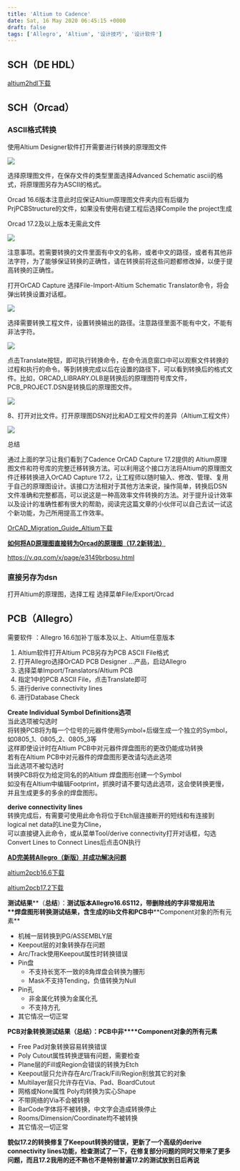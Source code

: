 ```yaml
---
title: 'Altium to Cadence'
date: Sat, 16 May 2020 06:45:15 +0000
draft: false
tags: ['Allegro', 'Altium', '设计技巧', '设计软件']
---
```


**SCH（DE HDL）**
---------------

[altium2hdl](https://a1024.synology.me:1024/wp-content/uploads/2020/05/altium2hdl.pdf)[下载](https://a1024.synology.me:1024/wp-content/uploads/2020/05/altium2hdl.pdf)

****SCH（Orcad）****
------------------

### ASCII格式转换

使用Altium Designer软件打开需要进行转换的原理图文件

![](https://www.u-c.com.cn/uploads/editor/2019/12/10163748291.png)

选择原理图文件，在保存文件的类型里面选择Advanced Schematic ascii的格式，将原理图另存为ASCII的格式。

Orcad 16.6版本注意此时应保证Altium原理图文件夹内应有后缀为PrjPCBStructure的文件，如果没有使用右键工程后选择Compile the project生成

Orcad 17.2及以上版本无需此文件

![](https://www.u-c.com.cn/uploads/editor/2019/12/10163807329.png)

注意事项。若需要转换的文件里面有中文的名称，或者中文的路径，或者有其他非法字符，为了能够保证转换的正确性，请在转换前将这些问题都修改掉，以便于提高转换的正确性。 

打开OrCAD Capture 选择File-Import-Altium Schematic Translator命令，将会弹出转换设置对话框。

![](https://www.u-c.com.cn/uploads/editor/2019/12/10163935428.png)

选择需要转换工程文件，设置转换输出的路径。注意路径里面不能有中文，不能有非法字符。

![](https://www.u-c.com.cn/uploads/editor/2019/12/10163957301.png)

点击Translate按钮，即可执行转换命令，在命令消息窗口中可以观察文件转换的过程和执行的命令。等到转换完成以后在设置的路径下，可以看到转换后的格式文件。比如，ORCAD\_LIBRARY.OLB是转换后的原理图符号库文件，PCB\_PROJECT.DSN是转换后的原理图文件。

![](https://www.u-c.com.cn/uploads/editor/2019/12/10164019497.png)

8、打开对比文件。打开原理图DSN对比和AD工程文件的差异（Altium工程文件）

![](https://www.u-c.com.cn/uploads/editor/2019/12/10164058207.png)

总结

通过上面的学习让我们看到了Cadence OrCAD Capture 17.2提供的 Altium原理图文件和符号库的完整迁移转换方法。可以利用这个接口方法将Altium的原理图文件迁移转换进入OrCAD Capture 17.2，让工程师以随时输入、修改、管理、复用于自己的原理图设计。该接口方法相对于其他方法来说，操作简单，转换后DSN文件准确和完整都高，可以说这是一种高效率文件转换的方法。对于提升设计效率以及设计的准确性都有很大的帮助，阅读完这篇文章的小伙伴可以自己去试一试这个新功能，为己所用提高工作效率。

[OrCAD\_Migration\_Guide\_Altium](https://a1024.synology.me:1024/wp-content/uploads/2020/05/OrCAD_Migration_Guide_Altium.pdf)[下载](https://a1024.synology.me:1024/wp-content/uploads/2020/05/OrCAD_Migration_Guide_Altium.pdf)

**[如何将AD原理图直接转为Orcad的原理图（17.2新转法）](https://mp.weixin.qq.com/s/UCom7xSZNelZE3z1EZ0egw)**

https://v.qq.com/x/page/e3149brbosu.html

### 直接另存为dsn

打开Altium的原理图，选择工程 选择菜单File/Export/Orcad

****PCB（Allegro）****
--------------------

需要软件 ：Allegro 16.6加补丁版本及以上、Altium任意版本

1.  Altium软件打开Altium PCB另存为PCB ASCII File格式
2.  打开Allegro选择OrCAD PCB Designer ...产品，启动Allegro
3.  选择菜单Import/Translators/Altium PCB
4.  指定1中的PCB ASCII File，点击Translate即可
5.  进行derive connectivity lines
6.  进行Database Check

**Create Individual Symbol Definitions选项**  
当此选项被勾选时  
将转换PCB将为每一个位号的元器件使用Symbol+后缀生成一个独立的Symbol，如0805\_1、0805\_2、0805\_3等  
这样即使设计时在Altium PCB中对元器件焊盘图形的更改仍能成功转换  
若有在Altium PCB中对元器件的焊盘图形更改请勾选此选项  
当此选项不被勾选时  
转换PCB将仅为给定同名的的Altium 焊盘图形创建一个Symbol  
如没有在Altium中编辑Footprint，抓换时请不要勾选此选项，这会使转换更慢，并且生成更多的多余的焊盘图形。

**derive connectivity lines**  
转换完成后，有需要可使用此命令将位于Etch层连接断开的短线和有连接到logical net data的Line变为Cline，  
可以直接键入此命令，或从菜单Tool/derive connectivity打开对话框，勾选Convert Lines to Connect Lines后点击ON执行

**[AD完美转Allegro（新版）并成功解决问题](https://mp.weixin.qq.com/s/BD6ij4OfJubNJLm-VcpAMA)**

[altium2pcb16.6](https://a1024.synology.me:1024/wp-content/uploads/2020/05/altium2pcb16.6.pdf)[下载](https://a1024.synology.me:1024/wp-content/uploads/2020/05/altium2pcb16.6.pdf)

[altium2pcb17.2](https://a1024.synology.me:1024/wp-content/uploads/2020/05/altium2pcb17.2.pdf)[下载](https://a1024.synology.me:1024/wp-content/uploads/2020/05/altium2pcb17.2.pdf)

**测试结果****（****总结****）：****测试版本Allegro16.6S112，带删除线的字非常规用法**  
**焊盘图形转换测试结果，含生成的lib文件和PCB中****Component对象的所有元素**

*   机械一层转换到PG/ASSEMBLY层
*   Keepout层的对象转换存在问题
*   Arc/Track使用Keepout属性时转换错误
*   Pin盘
    *   不支持长宽不一致的8角焊盘会转换为腰形
    *   Mask不支持Tending，负值转换为Null
*   Pin孔
    *   非金属化转换为金属化孔
    *   不支持方孔
*   其它情况一切正常

**PCB对象转换测试结果（总结）：PCB中非****Component对象的所有元素**

*   Free Pad对象转换容易转换错误
*   Poly Cutout属性转换逻辑有问题，需要检查
*   Plane层的Fill或Region会错误的转换为Etch
*   Keepout层只允许存在Arc/Track/Fill/Region别放其它的对象
*   Multilayer层只允许存在Via、Pad、BoardCutout
*   网格或None属性 Poly均转换为实心Shape
*   不带网络的Via不会被转换
*   BarCode字体将不被转换，中文字会造成转换停止
*   Rooms/Dimension/Coordinate均不被转换
*   其它情况一切正常

**貌似17.2的转换修复了Keepout转换的错误，更新了一个高级的****derive connectivity lines功能****，检查测试了一下，在修复部分问题的同时又带来了更多问题，而且17.2我用的还不熟也不是特别普遍17.2的测试放到日后再说**